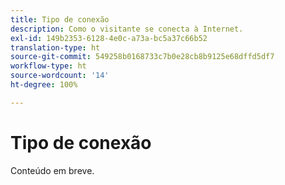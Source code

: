 ```yaml
---
title: Tipo de conexão
description: Como o visitante se conecta à Internet.
exl-id: 149b2353-6128-4e0c-a73a-bc5a37c66b52
translation-type: ht
source-git-commit: 549258b0168733c7b0e28cb8b9125e68dffd5df7
workflow-type: ht
source-wordcount: '14'
ht-degree: 100%

---
```


# Tipo de conexão

Conteúdo em breve.

<!-- Sent Justin Grover a Slack message to figure this one out, since the implementation connection type and the connection type dimension are not the same -->
